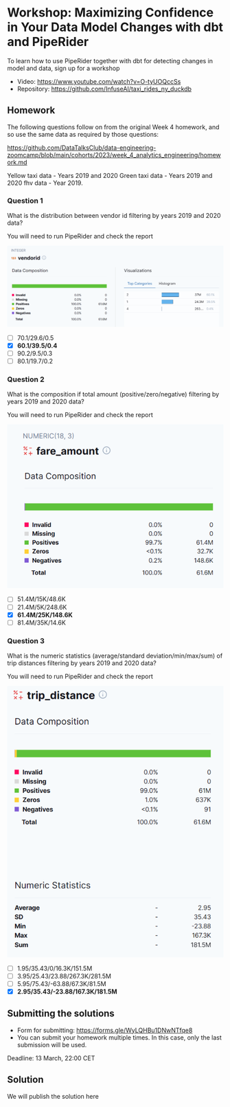 # Workshop: Maximizing Confidence in Your Data Model Changes with dbt and PipeRider

To learn how to use PipeRider together with dbt for detecting changes in model and data, sign up for a workshop

- Video: <https://www.youtube.com/watch?v=O-tyUOQccSs>
- Repository: <https://github.com/InfuseAI/taxi_rides_ny_duckdb>

## Homework

The following questions follow on from the original Week 4 homework, and so use the same data as required by those questions:

<https://github.com/DataTalksClub/data-engineering-zoomcamp/blob/main/cohorts/2023/week_4_analytics_engineering/homework.md>

Yellow taxi data - Years 2019 and 2020
Green taxi data - Years 2019 and 2020
fhv data - Year 2019.

### Question 1

What is the distribution between vendor id filtering by years 2019 and 2020 data?

You will need to run PipeRider and check the report

![q1](images/piperider-01.png)

- [ ] 70.1/29.6/0.5
- [X] **60.1/39.5/0.4**
- [ ] 90.2/9.5/0.3
- [ ] 80.1/19.7/0.2

### Question 2

What is the composition if total amount (positive/zero/negative) filtering by years 2019 and 2020 data?

You will need to run PipeRider and check the report

![q2](images/piperider-02.png)

- [ ] 51.4M/15K/48.6K
- [ ] 21.4M/5K/248.6K
- [X] **61.4M/25K/148.6K**
- [ ] 81.4M/35K/14.6K

### Question 3

What is the numeric statistics (average/standard deviation/min/max/sum) of trip distances filtering by years 2019 and 2020 data?

You will need to run PipeRider and check the report

![q3](images/piperider-03.png)

- [ ] 1.95/35.43/0/16.3K/151.5M
- [ ] 3.95/25.43/23.88/267.3K/281.5M
- [ ] 5.95/75.43/-63.88/67.3K/81.5M
- [X] **2.95/35.43/-23.88/167.3K/181.5M**

## Submitting the solutions

- Form for submitting: <https://forms.gle/WyLQHBu1DNwNTfqe8>
- You can submit your homework multiple times. In this case, only the last submission will be used.

Deadline: 13 March, 22:00 CET

## Solution

We will publish the solution here
